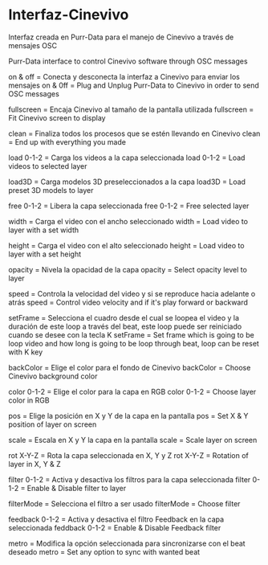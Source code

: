 # Interfaz-Cinevivo
Interfaz creada en Purr-Data para el manejo de Cinevivo a través de mensajes OSC

Purr-Data interface to control Cinevivo software through OSC messages

on & off = Conecta y desconecta la interfaz a Cinevivo para enviar los mensajes
on & 0ff = Plug and Unplug Purr-Data to Cinevivo in order to send OSC messages

fullscreen = Encaja Cinevivo al tamaño de la pantalla utilizada
fullscreen = Fit Cinevivo screen to display

clean = Finaliza todos los procesos que se estén llevando en Cinevivo
clean = End up with everything you made

load 0-1-2 = Carga los videos a la capa seleccionada
load 0-1-2 = Load videos to selected layer

load3D = Carga modelos 3D preseleccionados a la capa
load3D = Load preset 3D models to layer

free 0-1-2 = Libera la capa seleccionada
free 0-1-2 = Free selected layer

width = Carga el video con el ancho seleccionado
width = Load video to layer with a set width

height = Carga el video con el alto seleccionado
height = Load video to layer with a set height

opacity = Nivela la opacidad de la capa
opacity = Select opacity level to layer

speed = Controla la velocidad del video y si se reproduce hacia adelante o atrás
speed = Control video velocity and if it's play forward or backward

setFrame = Selecciona el cuadro desde el cual se loopea el video y la duración de este loop a través del beat, este loop puede ser reiniciado cuando se desee con la tecla K
setFrame = Set frame which is going to be loop video and how long is going to be loop through beat, loop can be reset with K key

backColor = Elige el color para el fondo de Cinevivo
backColor = Choose Cinevivo background color

color 0-1-2 = Elige el color para la capa en RGB
color 0-1-2 = Choose layer color in RGB

pos = Elige la posición en X y Y de la capa en la pantalla
pos = Set X & Y position of layer on screen 

scale = Escala en X y Y la capa en la pantalla
scale = Scale layer on screen

rot X-Y-Z = Rota la capa seleccionada en X, Y y Z
rot X-Y-Z = Rotation of layer in X, Y & Z

filter 0-1-2 = Activa y desactiva los filtros para la capa seleccionada
filter 0-1-2 = Enable & Disable filter to layer

filterMode = Selecciona el filtro a ser usado
filterMode = Choose filter 

feedback 0-1-2 = Activa y desactiva el filtro Feedback en la capa seleccionada
feddback 0-1-2 = Enable & Disable Feedback filter

metro = Modifica la opción seleccionada para sincronizarse con el beat deseado
metro = Set any option to sync with wanted beat

